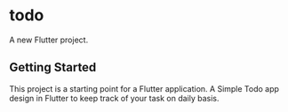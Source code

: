 # todo

A new Flutter project.

## Getting Started

This project is a starting point for a Flutter application.
A Simple Todo app design in Flutter to keep track of your task on daily basis.

